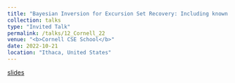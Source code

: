 ```yaml
---
title: "Bayesian Inversion for Excursion Set Recovery: Including known Trends and Perspectives toward Sequential Uncertainty Reduction"
collection: talks
type: "Invited Talk"
permalink: /talks/12_Cornell_22
venue: "<b>Cornell CSE School</b>"
date: 2022-10-21
location: "Ithaca, United States"
---
```


[slides](/talks/12_Cornell_22.pdf)
